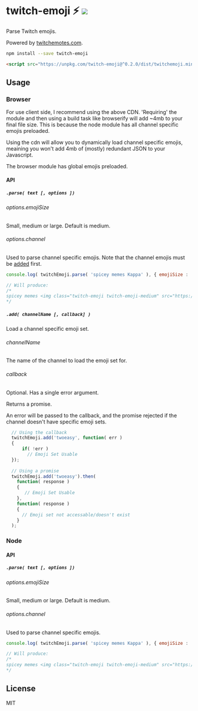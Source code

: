 # twitch-emoji :zap: <img src="https://travis-ci.org/JamesFrost/twitch-emoji.svg?branch=master">
Parse Twitch emojis.

Powered by <a href="https://twitchemotes.com">twitchemotes.com</a>.

```bash
npm install --save twitch-emoji
```

```html
<script src="https://unpkg.com/twitch-emoji@^0.2.0/dist/twitchemoji.min.js"></script>
```

## Usage

### Browser

For use client side, I recommend using the above CDN. 'Requiring' the module and then using a build task like browserify will add ~4mb to your final file size. This is because the node module has all channel specific emojis preloaded.

Using the cdn will allow you to dynamically load channel specific emojis, meaining you won't add 4mb of (mostly) redundant JSON to your Javascript.

The browser module has global emojis preloaded.

#### API
##### ``` .parse( text [, options ]) ```

###### options.emojiSize
Small, medium or large. Default is medium.

###### options.channel
Used to parse channel specific emojis. Note that the channel emojis must be <a href="https://github.com/JamesFrost/twitch-emoji#add-channelname--callback-">added</a> first.

```js
console.log( twitchEmoji.parse( 'spicey memes Kappa' ), { emojiSize : 'medium' } );

// Will produce:
/*
spicey memes <img class="twitch-emoji twitch-emoji-medium" src="https://static-cdn.jtvnw.net/emoticons/v1/25/2.0"/>
*/
```
##### ``` .add( channelName [, callback] ) ```

Load a channel specific emoji set.

###### channelName
The name of the channel to load the emoji set for.

###### callback
Optional. Has a single error argument.


Returns a promise.

An error will be passed to the callback, and the promise rejected if the channel doesn't have specific emoji sets.

```js
  // Using the callback
  twitchEmoji.add('twoeasy', function( err )
  {
      if( !err )
        // Emoji Set Usable
  });
  
  // Using a promise
  twitchEmoji.add('twoeasy').then(
    function( response )
    {
       // Emoji Set Usable
    },
    function( response )
    {
      // Emoji set not accessable/doesn't exist
    }
  );
```

### Node

#### API

##### ``` .parse( text [, options ]) ```

###### options.emojiSize
Small, medium or large. Default is medium.

###### options.channel
Used to parse channel specific emojis.

```js
console.log( twitchEmoji.parse( 'spicey memes Kappa' ), { emojiSize : 'medium' } );

// Will produce:
/*
spicey memes <img class="twitch-emoji twitch-emoji-medium" src="https://static-cdn.jtvnw.net/emoticons/v1/25/2.0"/>
*/
```

## License
MIT
